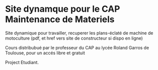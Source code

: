 # Site dynamque pour le CAP Maintenance de Materiels
Site dynamique pour travailler, recuperer les plans-éclaté de machine de
motoculture (pdf, et href vers site de constructeur si dispo en ligne)

Cours distribubué par le professeur du CAP au lycée Roland Garros de Toulouse, pour un accés libre et gratuit

Project Etudiant.
